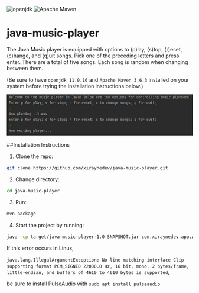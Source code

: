 ![openjdk](https://img.shields.io/badge/openjdk-11.0.16-informational)
![Apache Maven](https://img.shields.io/badge/Apache%20Maven-3.6.3-red)

# java-music-player

The Java Music player is equipped with options to (p)lay, (s)top, (r)eset, (c)hange, and (q)uit songs. Pick one of the preceding letters and press enter. There are a total of five songs. Each song is random when changing between them.

(Be sure to have `openjdk 11.0.16` and `Apache Maven 3.6.3` installed on your system before trying the installation instructions below.)

![project screenshot](images/project-screenshot.png)

##Installation Instructions

1. Clone the repo:

```sh
git clone https://github.com/xiraynedev/java-music-player.git
```

2. Change directory:

```sh
cd java-music-player
```

3. Run:

```sh
mvn package
```

4. Start the project by running:

```sh
java -cp target/java-music-player-1.0-SNAPSHOT.jar com.xiraynedev.app.App
```

If this error occurs in Linux,

`java.lang.IllegalArgumentException: No line matching interface Clip supporting format PCM_SIGNED 22000.0 Hz, 16 bit, mono, 2 bytes/frame, little-endian, and buffers of 4610 to 4610 bytes is supported`,

be sure to install PulseAudio with `sudo apt install pulseaudio`
